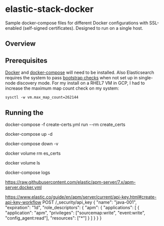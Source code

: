 # elastic-stack-docker
Sample docker-compose files for different Docker configurations with SSL-enabled (self-signed certificates).  Designed to run on a single host.

## Overview




## Prerequisites
[Docker](https://docs.docker.com/get-docker/) and [docker-compose](https://docs.docker.com/compose/install/) will need to be installed.  Also Elasticsearch requires the system to pass [bootstrap checks](https://www.elastic.co/guide/en/elasticsearch/reference/current/bootstrap-checks.html) when not set up in single-node discovery mode.  For my install on a RHEL7 VM in GCP, I had to increase the maximum map count check on my system: 

`sysctl -w vm.max_map_count=262144` 


## Running the 
docker-compose -f create-certs.yml run --rm create_certs

docker-compose up -d


docker-compose down -v

docker volume rm es_certs


docker volume ls

docker-compose logs



https://raw.githubusercontent.com/elastic/apm-server/7.x/apm-server.docker.yml


https://www.elastic.co/guide/en/apm/server/current/api-key.html#create-api-key-workflow
POST /_security/api_key
{
  "name": "java-001", 
  "expiration": "1d", 
  "role_descriptors": {
    "apm": {
      "applications": [
        {
          "application": "apm",
          "privileges": ["sourcemap:write", "event:write", "config_agent:read"], 
          "resources": ["*"]
        }
      ]
    }
  }
}




